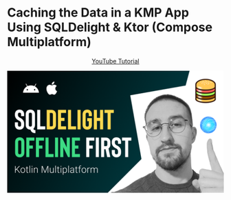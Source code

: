# Caching the Data in a KMP App Using SQLDelight & Ktor (Compose Multiplatform)
<p align="center">
  <a href="" align="center">YouTube Tutorial</a>
</p>
<p align="center">
  <img src="ASSETS/thumbnail.png" href="">
</p>
